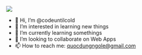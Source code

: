 
<a href="https://www.hcmut.edu.vn/vi"><img src="https://img.shields.io/badge/Honed%20by-CSE%20HCMUT-blue"/></a>

- 👋 Hi, I’m @codeuntilcold
- 👀 I’m interested in learning new things
- 🌱 I’m currently learning somethings
- 💞️ I’m looking to collaborate on Web Apps
- 📫 How to reach me: quocdungngole@gmail.com

<!---
codeuntilcold/codeuntilcold is a ✨ special ✨ repository because its `README.md` (this file) appears on your GitHub profile.
You can click the Preview link to take a look at your changes.
--->

